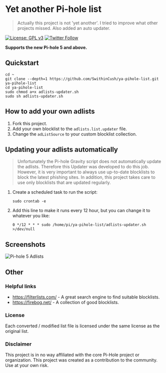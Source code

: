 # Yet another Pi-hole list

> Actually this project is not 'yet another'. I tried to improve what other projects missed. Also added an auto updater. 

 [![License: GPL v3](https://img.shields.io/badge/License-GPLv3-blue.svg)](https://www.gnu.org/licenses/gpl-3.0) [![Twitter Follow](https://img.shields.io/twitter/follow/javanrasokat.svg?style=social&label=Follow)](https://twitter.com/intent/follow?screen_name=javanrasokat)

**Supports the new Pi-hole 5 and above.**

## Quickstart
```
cd ~
git clone --depth=1 https://github.com/SwithinCush/ya-pihole-list.git ya-pihole-list
cd ya-pihole-list
sudo chmod a+x adlists-updater.sh
sudo sh adlists-updater.sh
```


## How to add your own adlists

1. Fork this project.
2. Add your own blocklist to the ``adlists.list.updater`` file.
3. Change the ``adListSource`` to your custom blocklist collection. 


## Updating your adlists automatically

> Unfortunately the Pi-hole Gravity script does not automatically update the adlists. Therefore this Updater was developed to do this job. However, it is very important to always use up-to-date blocklists to block the latest phishing sites. In addition, this project takes care to use only blocklists that are updated regularly. 


1. Create a scheduled task to run the script:

	```
	sudo crontab -e 
	```

2. Add this line to make it runs every 12 hour, but you can change it to whatever you like:

	```
	0 */12 * * * sudo /home/pi/ya-pihole-list/adlists-updater.sh >/dev/null
	```
 
## Screenshots
![Pi-hole 5 Adlists](./docs/Pi-hole%205%20Adlists.png)


## Other

### Helpful links
* https://filterlists.com/ - A great search engine to find suitable blocklists.
* https://firebog.net/ - A collection of good blocklists. 

### License
Each converted / modified list file is licensed under the same license as the original list.
### Disclaimer
This project is in no way affiliated with the core Pi-Hole project or organization. This project was created as a contribution to the community. Use at your own risk.

